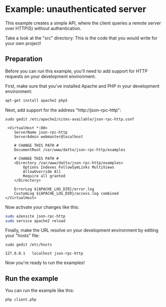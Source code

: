 # Example: unauthenticated server

This example creates a simple API, where the client queries a remote server
over HTTP(S) without authentication.

Take a look at the "src" directory: This is the code that you would write
for your own project!

## Preparation

Before you can run this example, you'll need to add support for HTTP requests
on your development environment.

First, make sure that you've installed Apache and PHP in your development
environment:

```bash
apt-get install apache2 php5
```

Next, add support for the address "http://json-rpc-http":

`sudo gedit /etc/apache2/sites-available/json-rpc-http.conf`
```
 <VirtualHost *:80>
	ServerName json-rpc-http
	ServerAdmin webmaster@localhost

	# CHANGE THIS PATH #
	DocumentRoot /var/www/datto/json-rpc-http/examples

	# CHANGE THIS PATH #
	<Directory /var/www/datto/json-rpc-http/examples>
		Options Indexes FollowSymLinks MultiViews
		AllowOverride All
		Require all granted
	</Directory>

	ErrorLog ${APACHE_LOG_DIR}/error.log
	CustomLog ${APACHE_LOG_DIR}/access.log combined
</VirtualHost>
```

Now activate your changes like this:

```bash
sudo a2ensite json-rpc-http
sudo service apache2 reload
```

Finally, make the URL resolve on your development environment by editing your
"hosts" file:

`sudo gedit /etc/hosts`
```
127.0.0.1   localhost json-rpc-http
```

Now you're ready to run the examples!

## Run the example

You can run the example like this:
```bash
php client.php
```
